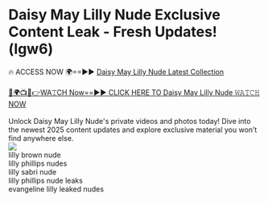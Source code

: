 # Daisy May Lilly Nude Exclusive Content Leak - Fresh Updates! (lgw6)

🔥 ACCESS NOW 🌍==►► <a href="https://tinyurl.com/2mz8nhtm" rel="nofollow">Daisy May Lilly Nude Latest Collection</a>
<br><br>
[🔴🌍📺📱👉WA𝚃CH Now==►► CLICK HERE TO Daisy May Lilly Nude 𝚆𝙰𝚃𝙲𝙷 NOW](https://tinyurl.com/2mz8nhtm)
<br><br>
Unlock Daisy May Lilly Nude's private videos and photos today! Dive into the newest 2025 content updates and explore exclusive material you won’t find anywhere else.
<br>
<a href="https://tinyurl.com/2mz8nhtm" rel="nofollow" data-target="animated-image.originalLink"><img src="https://camo.githubusercontent.com/8a4f000d20f83aca3bf7ec5f350d767afa0574a8a352519fd8cfa583a6f93a33/68747470733a2f2f692e696d6775722e636f6d2f644a486b345a712e676966" data-canonical-src="https://i.imgur.com/dJHk4Zq.gif" style="max-width: 100%; display: inline-block;" data-target="animated-image.originalImage"></a>
<br>
lilly brown nude<br>
lilly phillips nudes<br>
lilly sabri nude<br>
lilly phillips nude leaks<br>
evangeline lilly leaked nudes